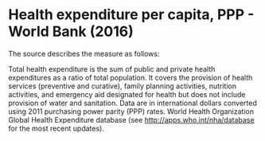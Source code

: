# Health expenditure per capita, PPP - World Bank (2016)

The source describes the measure as follows: 

Total health expenditure is the sum of public and private health expenditures as a ratio of total population. It covers the provision of health services (preventive and curative), family planning activities, nutrition activities, and emergency aid designated for health but does not include provision of water and sanitation. Data are in international dollars converted using 2011 purchasing power parity (PPP) rates.
World Health Organization Global Health Expenditure database (see http://apps.who.int/nha/database for the most recent updates).